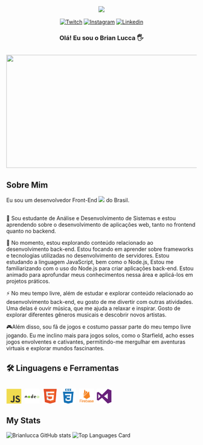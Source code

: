 
<div id="header" align="center">
<img src="https://media.giphy.com/media/M9gbBd9nbDrOTu1Mqx/giphy.gif" width="100"/>
    
[![Twitch](https://img.shields.io/badge/Twitch-9146FF?style=for-the-badge&logo=twitch&logoColor=white)](https://www.twitch.tv/br14nplayer)
[![Instagram](https://img.shields.io/badge/Instagram-E4405F?style=for-the-badge&logo=instagram&logoColor=white)](https://instagram.com/brian_luccaa?igshid=MzMyNGUyNmU2YQ==)
[![Linkedin](https://img.shields.io/badge/LinkedIn-0077B5?style=for-the-badge&logo=linkedin&logoColor=white)](https://www.linkedin.com/in/brian-lucca-cardozo-a2a134297?utm_source=share&utm_campaign=share_via&utm_content=profile&utm_medium=android_app)
### Olá! Eu sou o Brian Lucca 🖐️
##
</div>

<div align="center">
  <img src="https://media.giphy.com/media/12XxYnYLMEn6yA/giphy.gif" width="600" height="300"/>
</div>


## Sobre Mim
Eu sou um desenvolvedor Front-End <img src="https://media.giphy.com/media/WUlplcMpOCEmTGBtBW/giphy.gif" width="30"> do Brasil.<br><br>

:telescope: Sou estudante de Análise e Desenvolvimento de Sistemas e estou aprendendo sobre o desenvolvimento de aplicações web, tanto no frontend quanto no backend.

:notebook_with_decorative_cover:  No momento, estou explorando conteúdo relacionado ao desenvolvimento back-end. Estou focando em aprender sobre frameworks e tecnologias utilizadas no desenvolvimento de servidores. Estou estudando a linguagem JavaScript, bem como o Node.js,  Estou me familiarizando com o uso do Node.js para criar aplicações back-end. Estou animado para aprofundar meus conhecimentos nessa área e aplicá-los em projetos práticos.

 :zap: No meu tempo livre, além de estudar e explorar conteúdo relacionado ao desenvolvimento back-end, eu gosto de me divertir com outras atividades. Uma delas é ouvir música, que me ajuda a relaxar e inspirar. Gosto de explorar diferentes gêneros musicais e descobrir novos artistas.

:video_game:Além disso, sou fã de jogos e costumo passar parte do meu tempo livre jogando. Eu me inclino mais para jogos solos, como o Starfield,  acho esses jogos envolventes e cativantes, permitindo-me mergulhar em aventuras virtuais e explorar mundos fascinantes.


## :hammer_and_wrench: Linguagens e Ferramentas
<div style="display: inline_block"><br/>
    <img src="https://github.com/devicons/devicon/blob/master/icons/javascript/javascript-original.svg" title="JavaScript" alt="JavaScript" width="40" height="40"/>&nbsp;
    <img src="https://github.com/devicons/devicon/blob/master/icons/nodejs/nodejs-original-wordmark.svg" title="NodeJS" alt="NodeJS" width="40" height="40"/>&nbsp;
    <img src="https://github.com/devicons/devicon/blob/master/icons/html5/html5-original.svg" title="HTML5" alt="HTML" width="40" height="40"/>&nbsp;
    <img src="https://github.com/devicons/devicon/blob/master/icons/css3/css3-plain-wordmark.svg"  title="CSS3" alt="CSS" width="40" height="40"/>&nbsp;
    <img src="https://github.com/devicons/devicon/blob/master/icons/firebase/firebase-plain-wordmark.svg" title="Firebase" alt="Firebase" width="40" height="40"/>&nbsp;
    <img src="https://github.com/devicons/devicon/blob/master/icons/visualstudio/visualstudio-plain.svg" title="Firebase" alt="VisualStudio" width="40" height="40"/>


</div>

## My Stats
![Brianlucca GitHub stats](https://github-readme-stats.vercel.app/api?username=Brianlucca&show_icons=true&theme=transparent)
![Top Languages Card](https://github-readme-stats.vercel.app/api/top-langs/?username=Brianlucca&theme=transparent&layout=compact)


